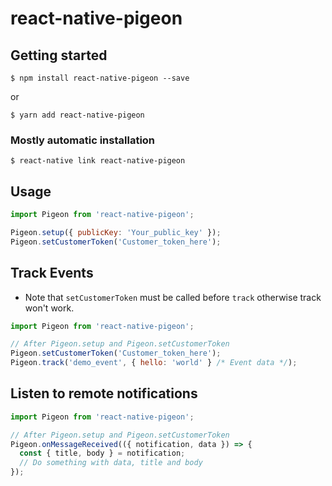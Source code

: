 # react-native-pigeon

## Getting started

`$ npm install react-native-pigeon --save`

or 

`$ yarn add react-native-pigeon`

### Mostly automatic installation

`$ react-native link react-native-pigeon`

## Usage
```javascript
import Pigeon from 'react-native-pigeon';

Pigeon.setup({ publicKey: 'Your_public_key' });
Pigeon.setCustomerToken('Customer_token_here');
```

## Track Events

- Note that `setCustomerToken` must be called before `track` otherwise track won't work.

```javascript
import Pigeon from 'react-native-pigeon';

// After Pigeon.setup and Pigeon.setCustomerToken
Pigeon.setCustomerToken('Customer_token_here');
Pigeon.track('demo_event', { hello: 'world' } /* Event data */);
```

## Listen to remote notifications

```javascript
import Pigeon from 'react-native-pigeon';

// After Pigeon.setup and Pigeon.setCustomerToken
Pigeon.onMessageReceived(({ notification, data }) => {
  const { title, body } = notification;
  // Do something with data, title and body
});
```
